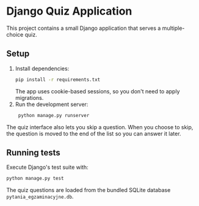 # Django Quiz Application

This project contains a small Django application that serves a multiple-choice quiz.

## Setup

1. Install dependencies:
   ```bash
   pip install -r requirements.txt
   ```
   The app uses cookie-based sessions, so you don't need to apply migrations.
2. Run the development server:
   ```bash
    python manage.py runserver
    ```

The quiz interface also lets you skip a question. When you choose to skip,
the question is moved to the end of the list so you can answer it later.

## Running tests

Execute Django's test suite with:

```bash
python manage.py test
```

The quiz questions are loaded from the bundled SQLite database `pytania_egzaminacyjne.db`.
